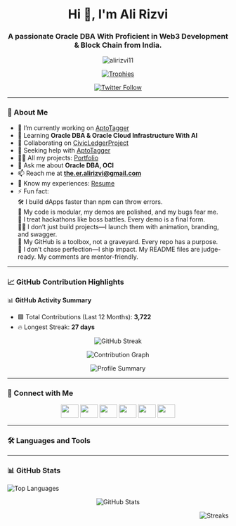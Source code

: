 <h1 align="center">Hi 👋, I'm Ali Rizvi</h1>
<h3 align="center">A passionate Oracle DBA With Proficient in Web3 Development & Block Chain from India.</h3>

<p align="center">
  <img src="https://komarev.com/ghpvc/?username=alirizvi11&label=Profile%20views&color=0e75b6&style=flat" alt="alirizvi11" />
</p>

<p align="center">
  <a href="https://github.com/ryo-ma/github-profile-trophy">
    <img src="https://github-profile-trophy.vercel.app/?username=alirizvi11&theme=algolia&margin-w=15&margin-h=15" alt="Trophies" />
  </a>
</p>

<p align="center">
  <a href="https://twitter.com/alirizvi9936" target="blank">
    <img src="https://img.shields.io/twitter/follow/alirizvi9936?logo=twitter&style=for-the-badge" alt="Twitter Follow" />
  </a>
</p>

---

### 🚀 About Me

- 🔭 I’m currently working on [AptoTagger](https://github.com/Alirizvi11/aptotagger-project-AptosHackerank)
- 🌱 Learning **Oracle DBA & Oracle Cloud Infrastructure With AI**
- 👯 Collaborating on [CivicLedgerProject](https://github.com/Alirizvi11/CivicLedgerProject)
- 🤝 Seeking help with [AptoTagger](https://github.com/Alirizvi11/aptotagger-project-AptosHackerank)
- 👨‍💻 All my projects: [Portfolio](https://ali-portfolio-full.vercel.app/)
- 💬 Ask me about **Oracle DBA, OCI**
- 📫 Reach me at **the.er.alirizvi@gmail.com**
- 📄 Know my experiences: [Resume](https://drive.google.com/drive/starred)
- ⚡ Fun fact:  
  🛠 I build dApps faster than npm can throw errors.  
  🧵 My code is modular, my demos are polished, and my bugs fear me.  
  🧪 I treat hackathons like boss battles. Every demo is a final form.  
  🧑‍🚀 I don’t just build projects—I launch them with animation, branding, and swagger.  
  🧰 My GitHub is a toolbox, not a graveyard. Every repo has a purpose.  
  🧠 I don’t chase perfection—I ship impact. My README files are judge-ready. My comments are mentor-friendly.

---

### 📈 GitHub Contribution Highlights

📊 **GitHub Activity Summary**  
- 🟩 Total Contributions (Last 12 Months): **3,722**  
- 🔥 Longest Streak: **27 days**

<p align="center">
  <img src="https://github-readme-streak-stats.herokuapp.com/?user=AliRizvi11&theme=dark&hide_border=true" alt="GitHub Streak" />
</p>

<p align="center">
  <img src="https://github-readme-activity-graph.vercel.app/graph?username=AliRizvi11&theme=react-dark" alt="Contribution Graph" />
</p>

<p align="center">
  <img src="https://github-profile-summary-cards.vercel.app/api/cards/profile-details?username=AliRizvi11&theme=github_dark" alt="Profile Summary" />
</p>

---

### 🤝 Connect with Me

<p align="center">
  <a href="https://twitter.com/alirizvi9936" target="blank"><img src="https://raw.githubusercontent.com/rahuldkjain/github-profile-readme-generator/master/src/images/icons/Social/twitter.svg" height="30" width="40" /></a>
  <a href="https://linkedin.com/in/alirizvi110" target="blank"><img src="https://raw.githubusercontent.com/rahuldkjain/github-profile-readme-generator/master/src/images/icons/Social/linked-in-alt.svg" height="30" width="40" /></a>
  <a href="https://instagram.com/alisyed11_" target="blank"><img src="https://raw.githubusercontent.com/rahuldkjain/github-profile-readme-generator/master/src/images/icons/Social/instagram.svg" height="30" width="40" /></a>
  <a href="https://www.hackerrank.com/alirizvi9936" target="blank"><img src="https://raw.githubusercontent.com/rahuldkjain/github-profile-readme-generator/master/src/images/icons/Social/hackerrank.svg" height="30" width="40" /></a>
  <a href="https://www.leetcode.com/alirizvi11" target="blank"><img src="https://raw.githubusercontent.com/rahuldkjain/github-profile-readme-generator/master/src/images/icons/Social/leet-code.svg" height="30" width="40" /></a>
  <a href="https://auth.geeksforgeeks.org/user/alirizvi11" target="blank"><img src="https://raw.githubusercontent.com/rahuldkjain/github-profile-readme-generator/master/src/images/icons/Social/geeks-for-geeks.svg" height="30" width="40" /></a>
</p>

---

### 🛠 Languages and Tools

<p align="center">
  <!-- Icons preserved from your original list -->
  <!-- You can paste your full icon block here -->
</p>

---

### 📊 GitHub Stats

<p align="left">
  <img src="https://github-readme-stats.vercel.app/api/top-langs?username=alirizvi11&show_icons=true&locale=en&layout=compact" alt="Top Languages" />
</p>

<p align="center">
  <img src="https://github-readme-stats.vercel.app/api?username=alirizvi11&show_icons=true&locale=en"https://github-readme-stats.vercel.app/api?    username=alirizvi11&show_icons=true&locale=en&count_private=true
https://github-readme-stats.vercel.app/api?username=alirizvi11&show_icons=true&locale=en&count_private=true
" alt="GitHub Stats" />
</p>
<p align="Right">
<img src="https://github-readme-streak-stats.herokuapp.com/?user=AliRizvi11&theme=dark&hide_border=true" alt="Streaks"/>

